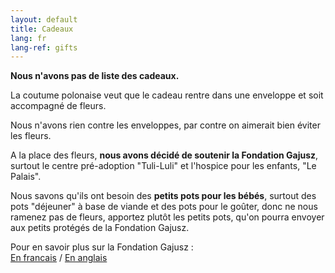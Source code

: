 ```yaml
---
layout: default
title: Cadeaux
lang: fr
lang-ref: gifts
---
```


<div class="row">
  <div class="col-12">
    <p><strong>Nous n'avons pas de liste des cadeaux.</strong></p>
    <p>La coutume polonaise veut que le cadeau rentre dans une enveloppe et soit accompagné de fleurs.</p>
    <p>Nous n'avons rien contre les enveloppes, par contre on aimerait bien éviter les fleurs.</p> 
    <p>A la place des fleurs, <strong>nous avons décidé de soutenir la Fondation Gajusz</strong>, surtout le centre pré-adoption "Tuli-Luli" et l'hospice pour les enfants, "Le Palais".</p>
    <p>Nous savons qu'ils ont besoin des <strong>petits pots pour les bébés</strong>, surtout des pots "déjeuner" à base de viande et des pots pour le goûter, donc ne nous ramenez pas de fleurs, apportez plutôt les petits pots, qu'on pourra envoyer aux petits protégés de la Fondation Gajusz.</p> 
    <p>Pour en savoir plus sur la Fondation Gajusz :<br />
    <a target="_blank" href="https://reinformation.tv/soins-palliatifs-perinataux-neonataux-pologne-fondation-gajusz-bault-76494-2/">En francais</a> / 
    <a target="_blank" href="https://gajusz.org.pl/en/">En anglais</a></p> 
  </div>
</div>
